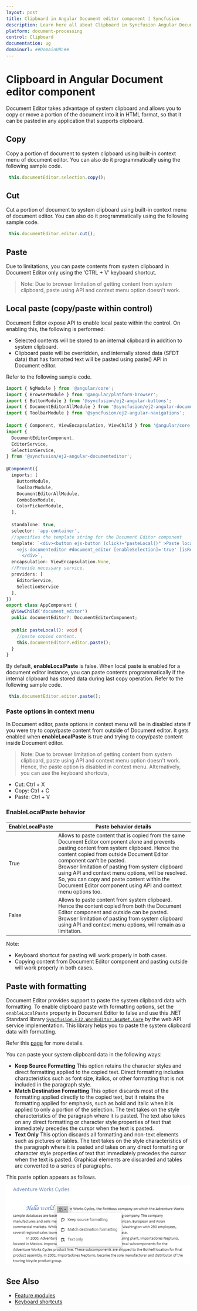 ```yaml
---
layout: post
title: Clipboard in Angular Document editor component | Syncfusion
description: Learn here all about Clipboard in Syncfusion Angular Document editor component of Syncfusion Essential JS 2 and more.
platform: document-processing
control: Clipboard 
documentation: ug
domainurl: ##DomainURL##
---
```


# Clipboard in Angular Document editor component

Document Editor takes advantage of system clipboard and allows you to copy or move a portion of the document into it in HTML format, so that it can be pasted in any application that supports clipboard.

## Copy

Copy a portion of document to system clipboard using built-in context menu of document editor. You can also do it programmatically using the following sample code.

```typescript
 this.documentEditor.selection.copy();
```

## Cut

Cut a portion of document to system clipboard using built-in context menu of document editor. You can also do it programmatically using the following sample code.

```typescript
 this.documentEditor.editor.cut();
```

## Paste

Due to limitations, you can paste contents from system clipboard in Document Editor only using the ‘CTRL + V’ keyboard shortcut.

>Note: Due to browser limitation of getting content from system clipboard, paste using API and context menu option doesn't work.

## Local paste (copy/paste within control)

Document Editor expose API to enable local paste within the control. On enabling this, the following is performed:
* Selected contents will be stored to an internal clipboard in addition to system clipboard.
* Clipboard paste will be overridden, and internally stored data (SFDT data) that has formatted text will be pasted using paste() API in Document editor.

Refer to the following sample code.

```typescript
import { NgModule } from '@angular/core';
import { BrowserModule } from '@angular/platform-browser';
import { ButtonModule } from '@syncfusion/ej2-angular-buttons';
import { DocumentEditorAllModule } from '@syncfusion/ej2-angular-documenteditor';
import { ToolbarModule } from '@syncfusion/ej2-angular-navigations';

import { Component, ViewEncapsulation, ViewChild } from '@angular/core';
import {
  DocumentEditorComponent,
  EditorService,
  SelectionService,
} from '@syncfusion/ej2-angular-documenteditor';

@Component({
  imports: [
    ButtonModule,
    ToolbarModule,
    DocumentEditorAllModule,
    ComboBoxModule,
    ColorPickerModule,
  ],

  standalone: true,
  selector: 'app-container',
  //specifies the template string for the Document Editor component
  template: `<div><button ejs-button (click)="pasteLocal()" >Paste local</button>
    <ejs-documenteditor #document_editor [enableSelection]='true' [isReadOnly]='false' [enableEditor]=true [enableLocalPaste]=true height="330px" style="display:block"></ejs-documenteditor>
      </div>`,
  encapsulation: ViewEncapsulation.None,
  //Provide necessary service.
  providers: [
    EditorService,
    SelectionService
  ],
})
export class AppComponent {
  @ViewChild('document_editor')
  public documentEditor?: DocumentEditorComponent;

  public pasteLocal(): void {
    //paste copied content.
    this.documentEditor?.editor.paste();
  }
}

```

By default, **enableLocalPaste** is false.
When local paste is enabled for a document editor instance, you can paste contents programmatically if the internal clipboard has stored data during last copy operation. Refer to the following sample code.

```typescript
 this.documentEditor.editor.paste();
```

### Paste options in context menu

In Document editor, paste options in context menu will be in disabled state if you were try to copy/paste content from outside of Document editor. It gets enabled when **enableLocalPaste** is true and trying to copy/paste content inside Document editor.

>Note: Due to browser limitation of getting content from system clipboard, paste using API and context menu option doesn't work. Hence, the paste option is disabled in context menu.
Alternatively, you can use the keyboard shortcuts,

* Cut: Ctrl + X
* Copy: Ctrl + C
* Paste: Ctrl + V

### EnableLocalPaste behavior

|**EnableLocalPaste** |**Paste behavior details**|
|--------------------------|----------------------|
|True |Allows to paste content that is copied from the same Document Editor component alone and prevents pasting content from system clipboard. Hence the content copied from outside Document Editor component can’t be pasted.<br>Browser limitation of pasting from system clipboard using API and context menu options, will be resolved. So, you can copy and paste content within the Document Editor component using API and context menu options too.|
|False|Allows to paste content from system clipboard. Hence the content copied from both the Document Editor component and outside can be pasted.<br>Browser limitation of pasting from system clipboard using API and context menu options, will remain as a limitation.|

Note:
* Keyboard shortcut for pasting will work properly in both cases.
* Copying content from Document Editor component and pasting outside will work properly in both cases.

## Paste with formatting

Document Editor provides support to paste the system clipboard data with formatting. To enable clipboard paste with formatting options, set the `enableLocalPaste` property in Document Editor to false and use this .NET Standard library [`Syncfusion.EJ2.WordEditor.AspNet.Core`](<https://www.nuget.org/packages/Syncfusion.EJ2.WordEditor.AspNet.Core/>) by the web API service implementation. This library helps you to paste the system clipboard data with formatting.

Refer this [page](../document-editor/web-services-overview) for more details.

You can paste your system clipboard data in the following ways:
* **Keep Source Formatting** This option retains the character styles and direct formatting applied to the copied text. Direct formatting includes characteristics such as font size, italics, or other formatting that is not included in the paragraph style.
* **Match Destination Formatting** This option discards most of the formatting applied directly to the copied text, but it retains the formatting applied for emphasis, such as bold and italic when it is applied to only a portion of the selection. The text takes on the style characteristics of the paragraph where it is pasted. The text also takes on any direct formatting or character style properties of text that immediately precedes the cursor when the text is pasted.
* **Text Only** This option discards all formatting and non-text elements such as pictures or tables. The text takes on the style characteristics of the paragraph where it is pasted and takes on any direct formatting or character style properties of text that immediately precedes the cursor when the text is pasted. Graphical elements are discarded and tables are converted to a series of paragraphs.

This paste option appears as follows.

![Image](images/paste.png)

## See Also

* [Feature modules](../document-editor/feature-module)
* [Keyboard shortcuts](../document-editor/keyboard-shortcut)
